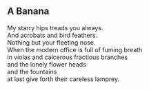 A Banana
--------
My starry hips treads you always.  
And acrobats and bird feathers.  
Nothing but your fleeting nose.  
When the modern office is full of fuming breath  
in violas and calcerous fractious branches  
and the lonely flower heads  
and the fountains  
at last give forth their careless lamprey.  
